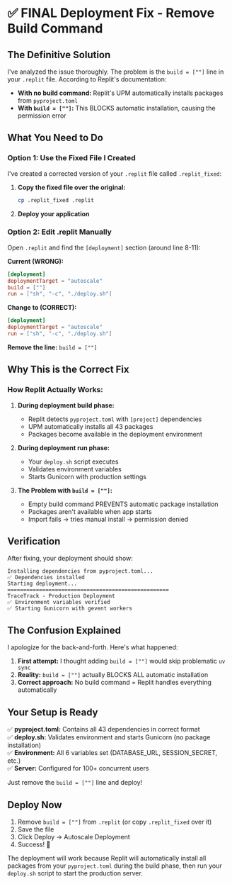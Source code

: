 # ✅ FINAL Deployment Fix - Remove Build Command

## The Definitive Solution

I've analyzed the issue thoroughly. The problem is the `build = [""]` line in your `.replit` file. According to Replit's documentation:

- **With no build command:** Replit's UPM automatically installs packages from `pyproject.toml`
- **With `build = [""]`:** This BLOCKS automatic installation, causing the permission error

## What You Need to Do

### Option 1: Use the Fixed File I Created

I've created a corrected version of your `.replit` file called `.replit_fixed`:

1. **Copy the fixed file over the original:**
   ```bash
   cp .replit_fixed .replit
   ```

2. **Deploy your application**

### Option 2: Edit .replit Manually

Open `.replit` and find the `[deployment]` section (around line 8-11):

**Current (WRONG):**
```toml
[deployment]
deploymentTarget = "autoscale"
build = [""]
run = ["sh", "-c", "./deploy.sh"]
```

**Change to (CORRECT):**
```toml
[deployment]
deploymentTarget = "autoscale"
run = ["sh", "-c", "./deploy.sh"]
```

**Remove the line:** `build = [""]`

## Why This is the Correct Fix

### How Replit Actually Works:

1. **During deployment build phase:**
   - Replit detects `pyproject.toml` with `[project]` dependencies
   - UPM automatically installs all 43 packages
   - Packages become available in the deployment environment

2. **During deployment run phase:**
   - Your `deploy.sh` script executes
   - Validates environment variables
   - Starts Gunicorn with production settings

3. **The Problem with `build = [""]`:**
   - Empty build command PREVENTS automatic package installation
   - Packages aren't available when app starts
   - Import fails → tries manual install → permission denied

## Verification

After fixing, your deployment should show:
```
Installing dependencies from pyproject.toml...
✅ Dependencies installed
Starting deployment...
===================================================
TraceTrack - Production Deployment
✅ Environment variables verified
✅ Starting Gunicorn with gevent workers
```

## The Confusion Explained

I apologize for the back-and-forth. Here's what happened:

1. **First attempt:** I thought adding `build = [""]` would skip problematic `uv sync`
2. **Reality:** `build = [""]` actually BLOCKS ALL automatic installation
3. **Correct approach:** No build command = Replit handles everything automatically

## Your Setup is Ready

✅ **pyproject.toml:** Contains all 43 dependencies in correct format  
✅ **deploy.sh:** Validates environment and starts Gunicorn (no package installation)  
✅ **Environment:** All 6 variables set (DATABASE_URL, SESSION_SECRET, etc.)  
✅ **Server:** Configured for 100+ concurrent users  

Just remove the `build = [""]` line and deploy!

## Deploy Now

1. Remove `build = [""]` from `.replit` (or copy `.replit_fixed` over it)
2. Save the file
3. Click Deploy → Autoscale Deployment
4. Success! 🚀

The deployment will work because Replit will automatically install all packages from your `pyproject.toml` during the build phase, then run your `deploy.sh` script to start the production server.